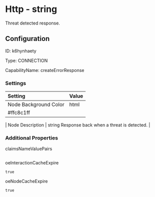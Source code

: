 # Http - string 
Threat detected response.
## Configuration
ID:  k6hynhaety

Type: CONNECTION 

CapabilityName: createErrorResponse

### Settings
| Setting | Value  |
| :------------------------ | ---------------------------------------- |
| Node Background Color | html 
#ffc8c1ff | 

| Node Description | string 
Response back when a threat is detected. | 





### Additional Properties
claimsNameValuePairs
```
```


oeInteractionCacheExpire
```bool 
true
```


oeNodeCacheExpire
```bool 
true
```




